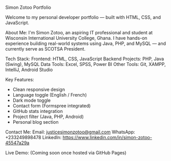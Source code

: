 Simon Zotoo Portfolio

Welcome to my personal developer portfolio — built with HTML, CSS, and JavaScript.

About Me:
I'm Simon Zotoo, an aspiring IT professional and student at Wisconsin International University College, Ghana. 
I have hands-on experience building real-world systems using Java, PHP, and MySQL — and currently serve as SCOTSA President.

Tech Stack:
Frontend: HTML, CSS, JavaScript
Backend Projects: PHP, Java (Swing), MySQL
Data Tools: Excel, SPSS, Power BI
Other Tools: Git, XAMPP, IntelliJ, Android Studio

Key Features:
- Clean responsive design
- Language toggle (English / French)
- Dark mode toggle
- Contact form (Formspree integrated)
- GitHub stats integration
- Project filter (Java, PHP, Android)
- Personal blog section

Contact Me:
Email: justicesimonzotoo@gmail.com
WhatsApp: +233249898478
LinkedIn: https://www.linkedin.com/in/simon-zotoo-45547a29a

Live Demo:
(Coming soon once hosted via GitHub Pages)
